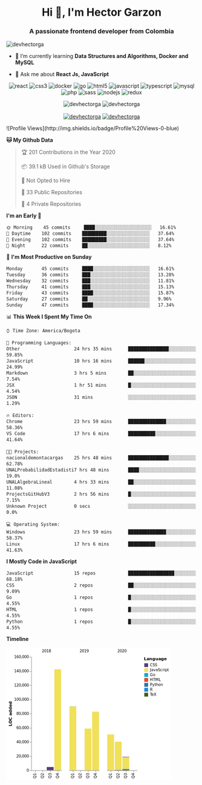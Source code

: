 <h1 align="center">Hi 👋, I'm Hector Garzon</h1>
<h3 align="center">A passionate frontend developer from Colombia</h3>

<p align="left"> <img src="https://komarev.com/ghpvc/?username=devhectorga" alt="devhectorga" /> </p>

- 🌱 I’m currently learning **Data Structures and Algorithms, Docker and MySQL**

- 💬 Ask me about **React Js, JavaScript**

<p align="center"><img src="https://devicons.github.io/devicon/devicon.git/icons/react/react-original-wordmark.svg" alt="react" width="20" height="20"/> <img src="https://devicons.github.io/devicon/devicon.git/icons/css3/css3-original-wordmark.svg" alt="css3" width="20" height="20"/> <img src="https://devicons.github.io/devicon/devicon.git/icons/docker/docker-original-wordmark.svg" alt="docker" width="20" height="20"/> <img src="https://devicons.github.io/devicon/devicon.git/icons/go/go-original.svg" alt="go" width="20" height="20"/> <img src="https://devicons.github.io/devicon/devicon.git/icons/html5/html5-original-wordmark.svg" alt="html5" width="20" height="20"/> <img src="https://devicons.github.io/devicon/devicon.git/icons/javascript/javascript-original.svg" alt="javascript" width="20" height="20"/> <img src="https://devicons.github.io/devicon/devicon.git/icons/typescript/typescript-original.svg" alt="typescript" width="20" height="20"/> <img src="https://devicons.github.io/devicon/devicon.git/icons/mysql/mysql-original-wordmark.svg" alt="mysql" width="20" height="20"/> <img src="https://devicons.github.io/devicon/devicon.git/icons/php/php-original.svg" alt="php" width="20" height="20"/> <img src="https://devicons.github.io/devicon/devicon.git/icons/sass/sass-original.svg" alt="sass" width="20" height="20"/> <img src="https://devicons.github.io/devicon/devicon.git/icons/nodejs/nodejs-original-wordmark.svg" alt="nodejs" width="20" height="20"/> <img src="https://devicons.github.io/devicon/devicon.git/icons/redux/redux-original.svg" alt="redux" width="20" height="20"/></p><p align="center"> <img src="https://github-readme-stats.vercel.app/api?username=devhectorga&count_private=true&show_icons=true" alt="devhectorga" /> <img src="https://github-readme-stats.vercel.app/api/top-langs/?username=devhectorga&layout=compact" alt="devhectorga" /></p>

<p align="center">
<a href="https://twitter.com/devhectorga" target="blank"><img align="center" src="https://cdn.jsdelivr.net/npm/simple-icons@3.0.1/icons/twitter.svg" alt="devhectorga" height="20" width="20" /></a>
<a href="https://linkedin.com/in/devhectorga" target="blank"><img align="center" src="https://cdn.jsdelivr.net/npm/simple-icons@3.0.1/icons/linkedin.svg" alt="devhectorga" height="20" width="20" /></a>
</p>
<!--START_SECTION:waka-->
![Profile Views](http://img.shields.io/badge/Profile%20Views-0-blue)

**🐱 My Github Data** 

> 🏆 201 Contributions in the Year 2020
 > 
> 📦 39.1 kB Used in Github's Storage 
 > 
> 🚫 Not Opted to Hire
 > 
> 📜 33 Public Repositories
 > 
> 🔑 4 Private Repositories 

**I'm an Early 🐤** 

```text
🌞 Morning    45 commits     ████░░░░░░░░░░░░░░░░░░░░░   16.61% 
🌆 Daytime    102 commits    █████████░░░░░░░░░░░░░░░░   37.64% 
🌃 Evening    102 commits    █████████░░░░░░░░░░░░░░░░   37.64% 
🌙 Night      22 commits     ██░░░░░░░░░░░░░░░░░░░░░░░   8.12%

```
📅 **I'm Most Productive on Sunday** 

```text
Monday       45 commits     ████░░░░░░░░░░░░░░░░░░░░░   16.61% 
Tuesday      36 commits     ███░░░░░░░░░░░░░░░░░░░░░░   13.28% 
Wednesday    32 commits     ███░░░░░░░░░░░░░░░░░░░░░░   11.81% 
Thursday     41 commits     ███░░░░░░░░░░░░░░░░░░░░░░   15.13% 
Friday       43 commits     ████░░░░░░░░░░░░░░░░░░░░░   15.87% 
Saturday     27 commits     ██░░░░░░░░░░░░░░░░░░░░░░░   9.96% 
Sunday       47 commits     ████░░░░░░░░░░░░░░░░░░░░░   17.34%

```


📊 **This Week I Spent My Time On** 

```text
⌚︎ Time Zone: America/Bogota

💬 Programming Languages: 
Other                    24 hrs 35 mins      ███████████████░░░░░░░░░░   59.85% 
JavaScript               10 hrs 16 mins      ██████░░░░░░░░░░░░░░░░░░░   24.99% 
Markdown                 3 hrs 5 mins        ██░░░░░░░░░░░░░░░░░░░░░░░   7.54% 
JSX                      1 hr 51 mins        █░░░░░░░░░░░░░░░░░░░░░░░░   4.54% 
JSON                     31 mins             ░░░░░░░░░░░░░░░░░░░░░░░░░   1.29%

🔥 Editors: 
Chrome                   23 hrs 59 mins      ██████████████░░░░░░░░░░░   58.36% 
VS Code                  17 hrs 6 mins       ██████████░░░░░░░░░░░░░░░   41.64%

🐱‍💻 Projects: 
nacionaldemontacargas    25 hrs 48 mins      ███████████████░░░░░░░░░░   62.78% 
UNALProbabilidadEstadisti7 hrs 48 mins       ████░░░░░░░░░░░░░░░░░░░░░   19.0% 
UNALAlgebraLineal        4 hrs 33 mins       ██░░░░░░░░░░░░░░░░░░░░░░░   11.08% 
ProjectsGitHubV3         2 hrs 56 mins       █░░░░░░░░░░░░░░░░░░░░░░░░   7.15% 
Unknown Project          0 secs              ░░░░░░░░░░░░░░░░░░░░░░░░░   0.0%

💻 Operating System: 
Windows                  23 hrs 59 mins      ██████████████░░░░░░░░░░░   58.37% 
Linux                    17 hrs 6 mins       ██████████░░░░░░░░░░░░░░░   41.63%

```

**I Mostly Code in JavaScript** 

```text
JavaScript               15 repos            █████████████████░░░░░░░░   68.18% 
CSS                      2 repos             ██░░░░░░░░░░░░░░░░░░░░░░░   9.09% 
Go                       1 repos             █░░░░░░░░░░░░░░░░░░░░░░░░   4.55% 
HTML                     1 repos             █░░░░░░░░░░░░░░░░░░░░░░░░   4.55% 
Python                   1 repos             █░░░░░░░░░░░░░░░░░░░░░░░░   4.55%

```


**Timeline**

![Chart not found](https://github.com/devHectorGa/devHectorGa/blob/master/charts/bar_graph.png) 


<!--END_SECTION:waka-->
